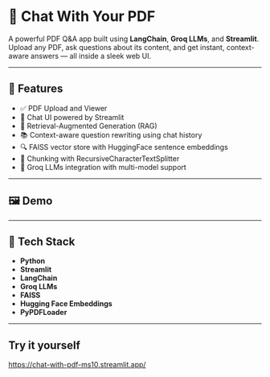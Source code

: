 # 📄 Chat With Your PDF

A powerful PDF Q&A app built using **LangChain**, **Groq LLMs**, and **Streamlit**. Upload any PDF, ask questions about its content, and get instant, context-aware answers — all inside a sleek web UI.

---

## 🚀 Features

- ✅ PDF Upload and Viewer
- 🤖 Chat UI powered by Streamlit
- 🧠 Retrieval-Augmented Generation (RAG)
- 📚 Context-aware question rewriting using chat history
- 🔍 FAISS vector store with HuggingFace sentence embeddings
- 🔄 Chunking with RecursiveCharacterTextSplitter
- 🔐 Groq LLMs integration with multi-model support

---

## 🖼️ Demo

---

## 🧪 Tech Stack

- **Python**
- **Streamlit**
- **LangChain**
- **Groq LLMs**
- **FAISS**
- **Hugging Face Embeddings**
- **PyPDFLoader**

---

## Try it yourself
https://chat-with-pdf-ms10.streamlit.app/
